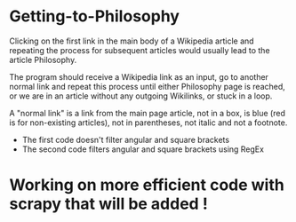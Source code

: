 # Getting-to-Philosophy
Clicking on the first link in the main body of a Wikipedia article and repeating the process for subsequent articles would usually lead to the article Philosophy.
 
The program should receive a Wikipedia link as an input, go to another normal link and repeat this process until either Philosophy page is reached, or we are in an article without any outgoing Wikilinks, or stuck in a loop.
 
A "normal link" is a link from the main page article, not in a box, is blue (red is for non-existing articles), not in parentheses, not italic and not a footnote.
<ul>
 <li>The first code doesn't filter angular and square brackets</li>
 <li>The second code filters angular and square brackets using RegEx</li>
 
 
 </ul>
 
 # Working on more efficient code with scrapy that will be added !
